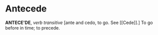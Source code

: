 # Antecede

**ANTECE'DE**, _verb transitive_ \[ante and cedo, to go. See [[Cede]].\] To go before in time; to precede.